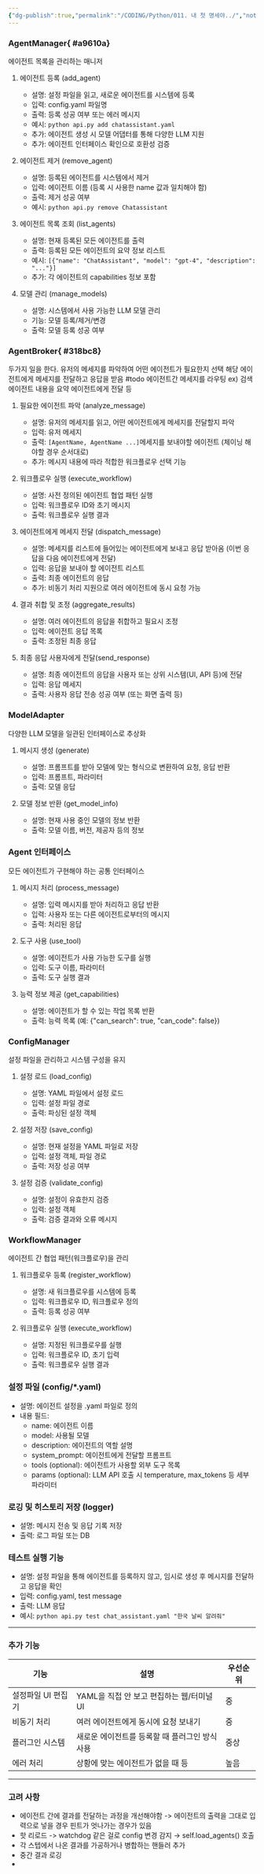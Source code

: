 ```yaml
---
{"dg-publish":true,"permalink":"/CODING/Python/011. 내 첫 명세야../","noteIcon":"2"}
---
```


### AgentManager{ #a9610a}

에이전트 목록을 관리하는 매니저

1. 에이전트 등록 (add_agent)
	- 설명: 설정 파일을 읽고, 새로운 에이전트를 시스템에 등록
	- 입력: config.yaml 파일명
	- 출력: 등록 성공 여부 또는 에러 메시지
	- 예시: `python api.py add chatassistant.yaml`
	- 추가: 에이전트 생성 시 모델 어댑터를 통해 다양한 LLM 지원
	- 추가: 에이전트 인터페이스 확인으로 호환성 검증

2. 에이전트 제거 (remove_agent)
	- 설명: 등록된 에이전트를 시스템에서 제거
	- 입력: 에이전트 이름 (등록 시 사용한 name 값과 일치해야 함)
	- 출력: 제거 성공 여부
	- 예시: `python api.py remove Chatassistant`

3. 에이전트 목록 조회 (list_agents)
	- 설명: 현재 등록된 모든 에이전트를 출력
	- 출력: 등록된 모든 에이전트의 요약 정보 리스트
	- 예시: `[{"name": "ChatAssistant", "model": "gpt-4", "description": "..."}]`
	- 추가: 각 에이전트의 capabilities 정보 포함

4. 모델 관리 (manage_models)
	- 설명: 시스템에서 사용 가능한 LLM 모델 관리
	- 기능: 모델 등록/제거/변경
	- 출력: 모델 등록 성공 여부


### AgentBroker{ #318bc8}

두가지 일을 한다.
유저의 메세지를 파악하여 어떤 에이전트가 필요한지 선택
해당 에이전트에게 메세지를 전달하고 응답을 받음
#todo 에이전트간 메세지를 라우팅 ex) 검색 에이전트 내용을 요약 에이전트에게 전달 등

1. 필요한 에이전트 파악 (analyze_message)
	- 설명: 유저의 메세지를 읽고, 어떤 에이전트에게 메세지를 전달할지 파악
	- 입력: 유저 메세지
	- 출력: `[AgentName, AgentName ...]`메세지를 보내야할 에이전트 (체이닝 해야할 경우 순서대로)
	- 추가: 메시지 내용에 따라 적합한 워크플로우 선택 기능

2. 워크플로우 실행 (execute_workflow)
	- 설명: 사전 정의된 에이전트 협업 패턴 실행
	- 입력: 워크플로우 ID와 초기 메시지
	- 출력: 워크플로우 실행 결과

3. 에이전트에게 메세지 전달 (dispatch_message)
	- 설명: 메세지를 리스트에 들어있는 에이전트에게 보내고 응답 받아옴 (이번 응답을 다음 에이전트에게 전달)
	- 입력: 응답을 보내야 할 에이전트 리스트
	- 출력: 최종 에이전트의 응답
	- 추가: 비동기 처리 지원으로 여러 에이전트에 동시 요청 가능

4. 결과 취합 및 조정 (aggregate_results)
	- 설명: 여러 에이전트의 응답을 취합하고 필요시 조정
	- 입력: 에이전트 응답 목록
	- 출력: 조정된 최종 응답

5. 최종 응답 사용자에게 전달(send_response)
	- 설명: 최종 에이전트의 응답을 사용자 또는 상위 시스템(UI, API 등)에 전달
	- 입력: 응답 메세지
	- 출력: 사용자 응답 전송 성공 여부 (또는 화면 출력 등)


### ModelAdapter
다양한 LLM 모델을 일관된 인터페이스로 추상화

1. 메시지 생성 (generate)
	- 설명: 프롬프트를 받아 모델에 맞는 형식으로 변환하여 요청, 응답 반환
	- 입력: 프롬프트, 파라미터
	- 출력: 모델 응답

2. 모델 정보 반환 (get_model_info)
	- 설명: 현재 사용 중인 모델의 정보 반환
	- 출력: 모델 이름, 버전, 제공자 등의 정보


### Agent 인터페이스
모든 에이전트가 구현해야 하는 공통 인터페이스
1. 메시지 처리 (process_message)
   - 설명: 입력 메시지를 받아 처리하고 응답 반환
   - 입력: 사용자 또는 다른 에이전트로부터의 메시지
   - 출력: 처리된 응답

2. 도구 사용 (use_tool)
   - 설명: 에이전트가 사용 가능한 도구를 실행
   - 입력: 도구 이름, 파라미터
   - 출력: 도구 실행 결과

3. 능력 정보 제공 (get_capabilities)
   - 설명: 에이전트가 할 수 있는 작업 목록 반환
   - 출력: 능력 목록 (예: {"can_search": true, "can_code": false})


### ConfigManager
설정 파일을 관리하고 시스템 구성을 유지
1. 설정 로드 (load_config)
   - 설명: YAML 파일에서 설정 로드
   - 입력: 설정 파일 경로
   - 출력: 파싱된 설정 객체

2. 설정 저장 (save_config)
   - 설명: 현재 설정을 YAML 파일로 저장
   - 입력: 설정 객체, 파일 경로
   - 출력: 저장 성공 여부

3. 설정 검증 (validate_config)
   - 설명: 설정이 유효한지 검증
   - 입력: 설정 객체
   - 출력: 검증 결과와 오류 메시지


### WorkflowManager
에이전트 간 협업 패턴(워크플로우)을 관리
1. 워크플로우 등록 (register_workflow)
   - 설명: 새 워크플로우를 시스템에 등록
   - 입력: 워크플로우 ID, 워크플로우 정의
   - 출력: 등록 성공 여부

2. 워크플로우 실행 (execute_workflow)
   - 설명: 지정된 워크플로우를 실행
   - 입력: 워크플로우 ID, 초기 입력
   - 출력: 워크플로우 실행 결과
### 설정 파일 (config/*.yaml)
- 설명: 에이전트 설정을 .yaml 파일로 정의
- 내용 필드:
	- name: 에이전트 이름
	- model: 사용될 모델
	- description: 에이전트의 역할 설명
	- system_prompt: 에이전트에게 전달할 프롬프트
	- tools (optional): 에이전트가 사용할 외부 도구 목록
	- params (optional): LLM API 호출 시 temperature, max_tokens 등 세부 파라미터

### 로깅 및 히스토리 저장 (logger)
- 설명: 메시지 전송 및 응답 기록 저장
- 출력: 로그 파일 또는 DB

### 테스트 실행 기능
- 설명: 설정 파일을 통해 에이전트를 등록하지 않고, 임시로 생성 후 메시지를 전달하고 응답을 확인
- 입력: config.yaml, test message
- 출력: LLM 응답
- 예시: `python api.py test chat_assistant.yaml "한국 날씨 알려줘"`

---

### 추가 기능 

| 기능             | 설명                                       | 우선순위 |
|----------------|------------------------------------------|--------|
| 설정파일 UI 편집기  | YAML을 직접 안 보고 편집하는 웹/터미널 UI         | 중      |
| 비동기 처리         | 여러 에이전트에게 동시에 요청 보내기                 | 중      |
| 플러그인 시스템     | 새로운 에이전트를 등록할 때 플러그인 방식 사용         | 중상     |
| 에러 처리          | 상황에 맞는 에이전트가 없을 때 등                  | 높음     |

---
### 고려 사항
- 에이전트 간에 결과를 전달하는 과정을 개선해야함
  -> 에이전트의 출력을 그대로 입력으로 넣을 경우 핀트가 엇나가는 경우가 있음
- 핫 리로드
  -> watchdog 같은 걸로 config 변경 감지 → self.load_agents() 호출
- 각 스텝에서 나온 결과를 가공하거나 병합하는 핸들러 추가
- 중간 결과 로깅
- 
